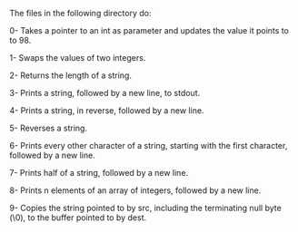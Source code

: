 The files in the following directory do:

0- Takes a pointer to an int as parameter and updates the value it points to to 98.

1- Swaps the values of two integers.

2- Returns the length of a string.

3- Prints a string, followed by a new line, to stdout.

4- Prints a string, in reverse, followed by a new line.

5- Reverses a string.

6- Prints every other character of a string, starting with the first character, followed by a new line.

7- Prints half of a string, followed by a new line.

8- Prints n elements of an array of integers, followed by a new line.

9- Copies the string pointed to by src, including the terminating null byte (\0), to the buffer pointed to by dest.
